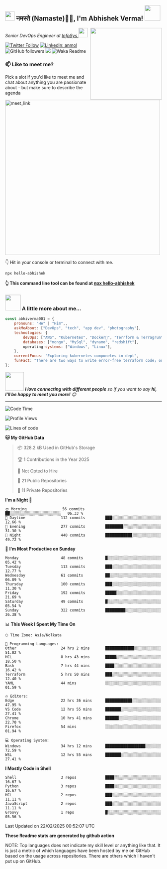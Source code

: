 <h2><img src="https://emojis.slackmojis.com/emojis/images/1531849430/4246/blob-sunglasses.gif?1531849430" width="30"/> नमस्ते (Namaste)🙏🏻, I'm Abhishek Verma! <img src="https://media.giphy.com/media/12oufCB0MyZ1Go/giphy.gif" width="50"></h2>
<img align='right' src="https://media.giphy.com/media/M9gbBd9nbDrOTu1Mqx/giphy.gif" width="230">
<p><em>Senior DevOps Engineer at <a href="https://www.infosys.com/">InfoSys
</a><img src="https://media.giphy.com/media/WUlplcMpOCEmTGBtBW/giphy.gif" width="30"> 
</em></p>

[![Twitter Follow](https://img.shields.io/twitter/follow/misteranmol?label=Follow)](https://twitter.com/intent/follow?screen_name=AbAbhishekverma)
[![Linkedin: anmol](https://img.shields.io/badge/-abhishek-blue?style=flat-square&logo=Linkedin&logoColor=white&link=https://www.linkedin.com/in/abhiverma001/)](https://www.linkedin.com/in/abhiverma001/)
![GitHub followers](https://img.shields.io/github/followers/abhiverma001?label=Follow&style=social)
![](https://visitor-badge.glitch.me/badge?page_id=anmol098.anmol098)
![Waka Readme](https://wakatime.com/badge/user/d23527f0-66b1-4a3f-9db5-c346e05aefa5.svg)

### 📫 Like to meet me?

Pick a slot if you'd like to meet me and chat about anything you are passionate about - but make sure to describe the agenda

<a href="https://calendly.com/ab-abhishekverma096/30min" target="_blank"><img width="498" alt="meet_link" src="https://user-images.githubusercontent.com/15426564/144297439-f530f383-e73e-41e0-9914-a9b7d3f432e5.png"></a>

👇 Hit in your console or terminal to connect with me.

```bash
npx hello-abhishek
```
**👆 This command line tool can be found at [npx hello-abhishek](https://github.com/abhiverma001/introduction-npm-package)**

### <img src="https://media.giphy.com/media/VgCDAzcKvsR6OM0uWg/giphy.gif" width="50"> A little more about me...  

```javascript
const abhiverma001 = {
    pronouns: "He" | "Him",,
    askMeAbout: ["DevOps", "tech", "app dev", "photography"],
    technologies: {
        devOps: ["AWS", "Kubernetes", "Docker🐳", "Terrform & Terragrunt", "Bash-Scripting", "CI-CD", "GitHub-Action", "Jenkins", "Spinnaker", "Datadog/New-Relic", "CloudFlare/Route53", "Nginx"],
        databases: ["mongo", "MySql", "dynamo", "redshift"],
        operating-systems: ["Windows", "Linux"],
    },
    currentFocus: "Exploring kubernetes componetes in dept",
    funFact: "There are two ways to write error-free terraform code; only the third one works"
};
```

<img src="https://media.giphy.com/media/LnQjpWaON8nhr21vNW/giphy.gif" width="60"> <em><b>I love connecting with different people</b> so if you want to say <b>hi, I'll be happy to meet you more!</b> 😊</em>

---
<!--START_SECTION:waka-->
![Code Time](http://img.shields.io/badge/Code%20Time-826%20hrs%2019%20mins-blue)

![Profile Views](http://img.shields.io/badge/Profile%20Views-0-blue)

![Lines of code](https://img.shields.io/badge/From%20Hello%20World%20I%27ve%20Written-115.4%20thousand%20lines%20of%20code-blue)

**🐱 My GitHub Data** 

> 📦 328.2 kB Used in GitHub's Storage 
 > 
> 🏆 1 Contributions in the Year 2025
 > 
> 🚫 Not Opted to Hire
 > 
> 📜 21 Public Repositories 
 > 
> 🔑 11 Private Repositories 
 > 
**I'm a Night 🦉** 

```text
🌞 Morning                56 commits          ██░░░░░░░░░░░░░░░░░░░░░░░   06.33 % 
🌆 Daytime                112 commits         ███░░░░░░░░░░░░░░░░░░░░░░   12.66 % 
🌃 Evening                277 commits         ████████░░░░░░░░░░░░░░░░░   31.30 % 
🌙 Night                  440 commits         ████████████░░░░░░░░░░░░░   49.72 % 
```
📅 **I'm Most Productive on Sunday** 

```text
Monday                   48 commits          █░░░░░░░░░░░░░░░░░░░░░░░░   05.42 % 
Tuesday                  113 commits         ███░░░░░░░░░░░░░░░░░░░░░░   12.77 % 
Wednesday                61 commits          ██░░░░░░░░░░░░░░░░░░░░░░░   06.89 % 
Thursday                 100 commits         ███░░░░░░░░░░░░░░░░░░░░░░   11.30 % 
Friday                   192 commits         █████░░░░░░░░░░░░░░░░░░░░   21.69 % 
Saturday                 49 commits          █░░░░░░░░░░░░░░░░░░░░░░░░   05.54 % 
Sunday                   322 commits         █████████░░░░░░░░░░░░░░░░   36.38 % 
```


📊 **This Week I Spent My Time On** 

```text
🕑︎ Time Zone: Asia/Kolkata

💬 Programming Languages: 
Other                    24 hrs 2 mins       █████████████░░░░░░░░░░░░   51.02 % 
HCL                      8 hrs 43 mins       █████░░░░░░░░░░░░░░░░░░░░   18.50 % 
Bash                     7 hrs 44 mins       ████░░░░░░░░░░░░░░░░░░░░░   16.42 % 
Terraform                5 hrs 50 mins       ███░░░░░░░░░░░░░░░░░░░░░░   12.40 % 
YAML                     44 mins             ░░░░░░░░░░░░░░░░░░░░░░░░░   01.59 % 

🔥 Editors: 
Edge                     22 hrs 36 mins      ████████████░░░░░░░░░░░░░   47.95 % 
VS Code                  12 hrs 55 mins      ███████░░░░░░░░░░░░░░░░░░   27.41 % 
Chrome                   10 hrs 41 mins      ██████░░░░░░░░░░░░░░░░░░░   22.70 % 
Firefox                  54 mins             ░░░░░░░░░░░░░░░░░░░░░░░░░   01.94 % 

💻 Operating System: 
Windows                  34 hrs 12 mins      ██████████████████░░░░░░░   72.59 % 
WSL                      12 hrs 55 mins      ███████░░░░░░░░░░░░░░░░░░   27.41 % 
```

**I Mostly Code in Shell** 

```text
Shell                    3 repos             ████░░░░░░░░░░░░░░░░░░░░░   16.67 % 
Python                   3 repos             ████░░░░░░░░░░░░░░░░░░░░░   16.67 % 
HCL                      2 repos             ███░░░░░░░░░░░░░░░░░░░░░░   11.11 % 
JavaScript               2 repos             ███░░░░░░░░░░░░░░░░░░░░░░   11.11 % 
Groovy                   1 repo              █░░░░░░░░░░░░░░░░░░░░░░░░   05.56 % 
```




 Last Updated on 22/02/2025 00:52:07 UTC
<!--END_SECTION:waka-->

**These Readme stats are generated by github action**

NOTE: Top languages does not indicate my skill level or anything like that. It is just a metric of which languages have been hosted by me on GitHub based on the usage across repositories. There are others which I haven't put up on GitHub.
